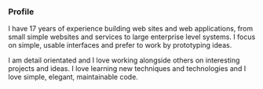 ### Profile

I have 17 years of experience building web sites and web applications, from small simple websites and services to large enterprise level systems. I focus on simple, usable interfaces and prefer to work by prototyping ideas.

I am detail orientated and I love working alongside others on interesting projects and ideas. I love learning new techniques and technologies and I love simple, elegant, maintainable code.
